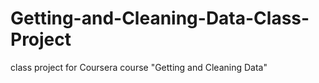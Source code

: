 # Getting-and-Cleaning-Data-Class-Project
class project for Coursera course "Getting and Cleaning Data"
